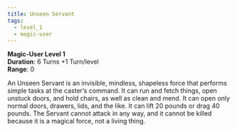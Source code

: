 ```yaml
---
title: Unseen Servant
tags:
  - level_1
  - magic-user
---
```

**Magic-User Level 1**  
**Duration**: 6 Turns +1 Turn/level  
**Range**: 0

An Unseen Servant is an invisible, mindless, shapeless force that performs simple tasks at the caster’s command. It can run and fetch things, open unstuck doors, and hold chairs, as well as clean and mend. It can open only normal doors, drawers, lids, and the like. It can lift 20 pounds or drag 40 pounds. The Servant cannot attack in any way, and it cannot be killed because it is a magical force, not a living thing.

